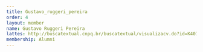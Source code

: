 ```yaml
---
title: Gustavo_ruggeri_pereira
order: 4
layout: member
name: Gustavo Ruggeri Pereira
lattes: http://buscatextual.cnpq.br/buscatextual/visualizacv.do?id=K4071532J2
membership: Alumni
---
```


